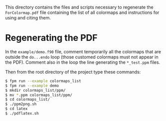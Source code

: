 This directory contains the files and scripts necessary to regenerate the `ForColormap.pdf` file containing the list of all colormaps and instructions for using and citing them.

# Regenerating the PDF

In the `example/demo.f90` file, comment temporarily all the colormaps that are outside the `do...endo` loop (those customed colormaps must not appear in the PDF). Comment also in the loop the line generating the `*_test.ppm` files. 

Then from the root directory of the project type these commands:
```bash
$ fpm run --example colormaps_list
$ fpm run --example demo
$ mkdir colormaps_list/ppm/
$ mv *.ppm colormaps_list/ppm/
$ cd colormaps_list/
$ ./ppm2png.sh
$ cd latex
$ ./pdflatex.sh
```
